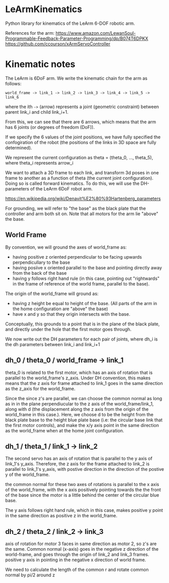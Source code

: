 # LeArmKinematics
Python library for kinematics of the LeArm 6-DOF robotic arm.

References for the arm:
https://www.amazon.com/LewanSoul-Programmable-Feedback-Parameter-Programming/dp/B074T6DPKX
https://github.com/ccourson/xArmServoController

# Kinematic notes
The LeArm is 6DoF arm. We write the kinematic chain for the arm as follows:

`world_frame -> link_1 -> link_2 -> link_3 -> link_4 -> link_5 -> link_6`

where the ith `->` (arrow) represents a joint (geometric constraint) between parent link_i and child link_i+1.

From this, we can see that there are 6 arrows, which means that the 
arm has 6 joints (or degrees of freedom (DoF)).

If we specify the 6 values of the joint positions, we have fully specified
 the confogiration of the robot (the positions of the links in 3D space are fully determined).

We represent the current configuration as theta = (theta_0, ..., theta_5), where theta_i represents arrow_i 

We want to attach a 3D frame to each link, and transform 3d poses in one frame to another as a function of
theta (the current joint configuration). Doing so is called forward kinematics. To do this, we will use
the DH-parameters of the LeArm 6DoF robot arm.

https://en.wikipedia.org/wiki/Denavit%E2%80%93Hartenberg_parameters

For grounding, we will refer to "the base" as the black plate that the controller and arm both sit on. Note that
all motors for the arm lie "above" the base.

## World Frame

By convention, we will ground the axes of world_frame as:
- having positive z oriented perpendicular to be facing upwards perpendicullary to the base
- having posiive x oriented parallel to the base and pointing directly away from the back of the base
- having y follows right hand rule  (in this case, pointing out "rightwards" in the frame of reference of the
world frame, parallel to the base).

The origin of the world_frame will ground as:
- having z height be equal to height of the base. (All parts of the arm in the home configuration are "above" the base)
- have x and y so that they origin intersects with the base. 

Conceptually, this grounds to a point that is in the plane of the black plate, and directly under the hole that the
first motor goes through.

We now write out the DH parameters for each pair of joints, where
dh_i is the dh parameters between link_i and link_i+1

## dh_0 / theta_0 / world_frame -> link_1

theta_0 is related to the first motor, which has an axis of rotation that is parallel to the
world_frame's z_axis. Under DH convention, this makes means that the z axis for frame attached to 
link_1 goes in the same direction as the z_axis for the world_frame.

Since the since z's are parallel, we can choose the common normal as long as in in the plane perpendiucular to the 
z axis of the world_frame/link_1, along with d (the displacement along the z axis from the 
origin of the world_frame in this case.). Here, we choose d to be the height from the black plate base
to the height blue plate base (i.e: the circular base link that the first motor controls), and make the x/y axis point
in the same direction as the world_frame when at the home joint configuration. 

## dh_1 / theta_1 / link_1 -> link_2

The second servo has an axis of rotation that is parallel to the y axis of link_1's y_axis.
Therefore, the z axis for the frame attached to link_2 is parallel to link_1's y_axis,
with postive direction in the direction of the postive y of the world_frame.

the common normal for these two axes of rotations is parallel to the x axis of the world_frame,
with the x axis positively pointing towards the the front of the base since the motor is a 
little behind the center of the circular blue base.

The y axis follows right hand rule, which in this case, makes positive y point in the same
direction as positive z in the world_frame.

## dh_2 / theta_2 / link_2 -> link_3

axis of rotation for motor 3 faces in same direction as motor 2, 
so z's are the same. Common normal (x-axis) goes in the negative
z direction of the world-frame, and goes through the origin of
link_2 and link_3 frames. positive y axis in pointing in the 
negative x direction of world frame.

We  need to calculate the length of the common r
and rotate common normal by pi/2 around z
